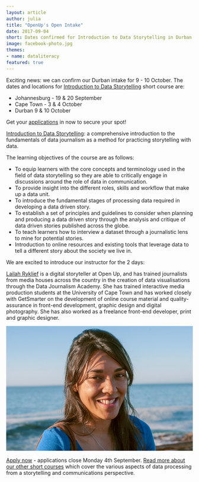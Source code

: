 ```yaml
---
layout: article
author: julia
title: "OpenUp's Open Intake"
date: 2017-09-04
short: Dates confirmed for Introduction to Data Storytelling in Durban & Applications close today for Johannesburg Intake!
image: facebook-photo.jpg
themes:
- name: dataliteracy
featured: true
---
```

Exciting news: we can confirm our Durban intake for 9 - 10 October.  The dates and locations for [Introduction to Data Storytelling](https://openup.org.za/img/resources/Open-Intake-Invite-Sept17.pdf) short course are:

* Johannesburg - 19 & 20 September
* Cape Town - 3 & 4 October
* Durban 9 & 10 October

Get your [applications](https://docs.google.com/forms/d/e/1FAIpQLSdPXvaJFTekl4XfaJmxlSUz2cGcGnNwpPW8pa0wP945Ih82lg/viewform) in now to secure your spot!

[Introduction to Data Storytelling](https://openup.org.za/img/resources/Open-Intake-Invite-Sept17.pdf): a comprehensive introduction to the fundamentals of data journalism as a method for practicing storytelling with data.

The learning objectives of the course are as follows:

* To equip learners with the core concepts and terminology used in the field of data storytelling so they are able to critically engage in discussions around the role of data in communication.
* To provide insight into the different roles, skills and workflow that make up a data unit.
* To introduce the fundamental stages of processing data required in developing a data driven story.
* To establish a set of principles and guidelines to consider when planning and producing a data driven story through the analysis and critique of data driven stories published across the globe.
* To teach learners how to interview a dataset through a journalistic lens to mine for potential stories.
* Introduction to online resources and existing tools that leverage data to tell a different story about the society we live in.

We are excited to introduce our instructor for the 2 days:

[Lailah Ryklief](https://openup.org.za/team/lailah.html) is a digital storyteller at Open Up, and has trained journalists from media houses across the country in the creation of data visualisations through the Data Journalism Academy. She has trained interactive media production students at the University of Cape Town and has worked closely with GetSmarter on the development of online course material and quality-assurance in front-end development, graphic design and digital photography. She has also worked as a freelance front-end developer, print and graphic designer.

![](/img/articles/Lailah.png)

[Apply now](https://docs.google.com/forms/d/e/1FAIpQLSdPXvaJFTekl4XfaJmxlSUz2cGcGnNwpPW8pa0wP945Ih82lg/viewform) -  applications close Monday 4th September.
[Read more about our other short courses](https://openup.org.za/courses.html) which cover the various aspects of data processing from a storytelling and communications perspective.

